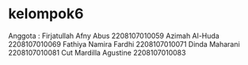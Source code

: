 # kelompok6
Anggota :
Firjatullah Afny Abus 2208107010059
Azimah Al-Huda 2208107010069
Fathiya Namira Fardhi 2208107010071
Dinda Maharani 2208107010081
Cut Mardilla Agustine 2208107010083

